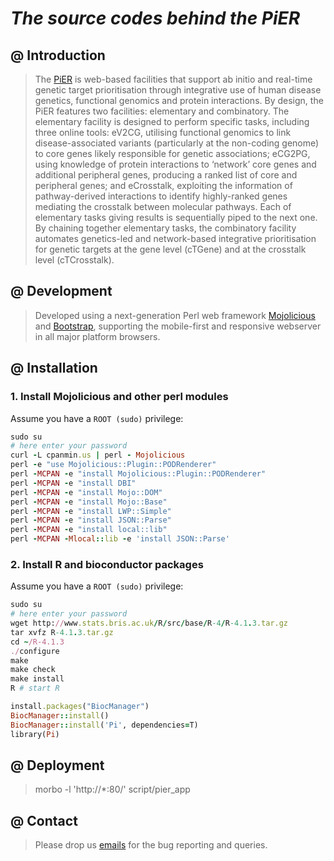 # *The source codes behind the PiER*

## @ Introduction
> The [PiER](http://www.genetictargets.com) is web-based facilities that support ab initio and real-time genetic target prioritisation through integrative use of human disease genetics, functional genomics and protein interactions. By design, the PiER features two facilities: elementary and combinatory. The elementary facility is designed to perform specific tasks, including three online tools: eV2CG, utilising functional genomics to link disease-associated variants (particularly at the non-coding genome) to core genes likely responsible for genetic associations; eCG2PG, using knowledge of protein interactions to ‘network’ core genes and additional peripheral genes, producing a ranked list of core and peripheral genes; and eCrosstalk, exploiting the information of pathway-derived interactions to identify highly-ranked genes mediating the crosstalk between molecular pathways. Each of elementary tasks giving results is sequentially piped to the next one. By chaining together elementary tasks, the combinatory facility automates genetics-led and network-based integrative prioritisation for genetic targets at the gene level (cTGene) and at the crosstalk level (cTCrosstalk). 

## @ Development
> Developed using a next-generation Perl web framework [Mojolicious](https://www.mojolicious.org) and [Bootstrap](https://getbootstrap.com), supporting the mobile-first and responsive webserver in all major platform browsers.

## @ Installation

### 1. Install Mojolicious and other perl modules

Assume you have a `ROOT (sudo)` privilege:
>
```ruby
sudo su
# here enter your password
curl -L cpanmin.us | perl - Mojolicious
perl -e "use Mojolicious::Plugin::PODRenderer"
perl -MCPAN -e "install Mojolicious::Plugin::PODRenderer"
perl -MCPAN -e "install DBI"
perl -MCPAN -e "install Mojo::DOM"
perl -MCPAN -e "install Mojo::Base"
perl -MCPAN -e "install LWP::Simple"
perl -MCPAN -e "install JSON::Parse"
perl -MCPAN -e "install local::lib"
perl -MCPAN -Mlocal::lib -e 'install JSON::Parse'
```

### 2. Install R and bioconductor packages
Assume you have a `ROOT (sudo)` privilege:
>
```ruby
sudo su
# here enter your password
wget http://www.stats.bris.ac.uk/R/src/base/R-4/R-4.1.3.tar.gz
tar xvfz R-4.1.3.tar.gz
cd ~/R-4.1.3
./configure
make
make check
make install
R # start R

install.packages("BiocManager")
BiocManager::install()
BiocManager::install('Pi', dependencies=T)
library(Pi)
```

## @ Deployment
> morbo -l 'http://*:80/' script/pier_app

## @ Contact
> Please drop us [emails](mailto:fh12355@rjh.com.cn) for the bug reporting and queries.

